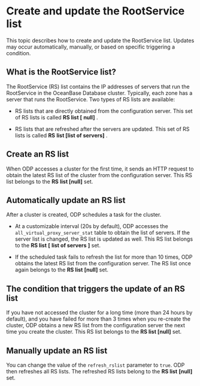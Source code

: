 Create and update the RootService list 
===========================================================

This topic describes how to create and update the RootService list. Updates may occur automatically, manually, or based on specific triggering a condition. 

What is the RootService list? 
--------------------------------------------------

The RootService (RS) list contains the IP addresses of servers that run the RootService in the OceanBase Database cluster. Typically, each zone has a server that runs the RootService. Two types of RS lists are available:

* RS lists that are directly obtained from the configuration server. This set of RS lists is called **RS list \[** **null\]** .

  

* RS lists that are refreshed after the servers are updated. This set of RS lists is called **RS** **list \[list of servers\]** .

  




Create an RS list 
--------------------------------------

When ODP accesses a cluster for the first time, it sends an HTTP request to obtain the latest RS list of the cluster from the configuration server. This RS list belongs to the **RS** **list \[null\]** set.

Automatically update an RS list 
----------------------------------------------------

After a cluster is created, ODP schedules a task for the cluster. 

* At a customizable interval (20s by default), ODP accesses the `all_virtual_proxy_server_stat` table to obtain the list of servers. If the server list is changed, the RS list is updated as well. This RS list belongs to the **RS list** **\[** **list of servers** **\]** set.

  

* If the scheduled task fails to refresh the list for more than 10 times, ODP obtains the latest RS list from the configuration server. The RS list once again belongs to the **RS list** **\[null\]** set.

  




The condition that triggers the update of an RS list 
-------------------------------------------------------------------------

If you have not accessed the cluster for a long time (more than 24 hours by default), and you have failed for more than 3 times when you re-create the cluster, ODP obtains a new RS list from the configuration server the next time you create the cluster. This RS list belongs to the **RS list \[null\]** set.

Manually update an RS list 
-----------------------------------------------

You can change the value of the `refresh_rslist` parameter to `true`. ODP then refreshes all RS lists. The refreshed RS lists belong to the **RS list** **\[null\]** set.
